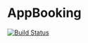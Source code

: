 # AppBooking

[![Build Status](https://travis-ci.org/k-morozov/AppBooking.svg?branch=main)](https://travis-ci.org/k-morozov/AppBooking)
